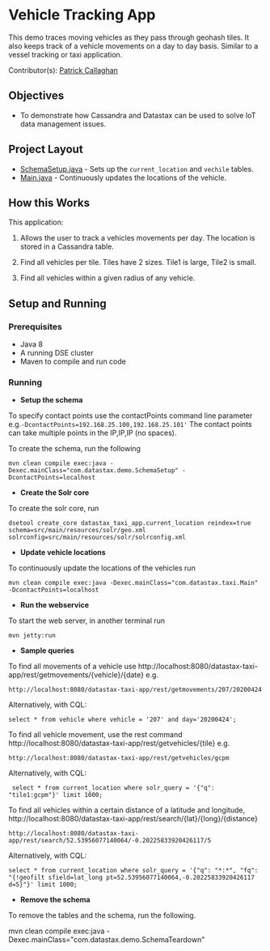# Vehicle Tracking App

This demo traces moving vehicles as they pass through geohash tiles. It also keeps track of a vehicle movements on a day to day basis. Similar to a vessel tracking or taxi application.  

Contributor(s): [Patrick Callaghan](https://github.com/PatrickCallaghan)

## Objectives
* To demonstrate how Cassandra and Datastax can be used to solve IoT data management issues.

## Project Layout
* [SchemaSetup.java](/src/main/java/com/datastax/demo/SchemaSetup.java) - Sets up the `current_location` and `vechile` tables.
* [Main.java](/src/main/java/com/datastax/banking/Main.java) - Continuously updates the locations of the vehicle.

## How this Works
This application:

1. Allows the user to track a vehicles movements per day. The location is stored in a Cassandra table.

2. Find all vehicles per tile. Tiles have 2 sizes. Tile1 is large, Tile2 is small.

3. Find all vehicles within a given radius of any vehicle.

## Setup and Running

### Prerequisites

* Java 8
* A running DSE cluster
* Maven to compile and run code

### Running
* **Setup the schema**

To specify contact points use the contactPoints command line parameter e.g.`-DcontactPoints=192.168.25.100,192.168.25.101'`
The contact points can take multiple points in the IP,IP,IP (no spaces).

To create the schema, run the following

	mvn clean compile exec:java -Dexec.mainClass="com.datastax.demo.SchemaSetup" -DcontactPoints=localhost

* **Create the Solr core**

To create the solr core, run

	dsetool create_core datastax_taxi_app.current_location reindex=true schema=src/main/resources/solr/geo.xml solrconfig=src/main/resources/solr/solrconfig.xml

* **Update vehicle locations**

To continuously update the locations of the vehicles run

	mvn clean compile exec:java -Dexec.mainClass="com.datastax.taxi.Main" -DcontactPoints=localhost

* **Run the webservice**

To start the web server, in another terminal run

	mvn jetty:run  

* **Sample queries**

To find all movements of a vehicle use http://localhost:8080/datastax-taxi-app/rest/getmovements/{vehicle}/{date} e.g.

	http://localhost:8080/datastax-taxi-app/rest/getmovements/207/20200424

Alternatively, with CQL:

	select * from vehicle where vehicle = '207' and day='20200424';

To find all vehicle movement, use the rest command http://localhost:8080/datastax-taxi-app/rest/getvehicles/{tile} e.g.

	http://localhost:8080/datastax-taxi-app/rest/getvehicles/gcpm

Alternatively, with CQL:

	 select * from current_location where solr_query = '{"q": "tile1:gcpm"}' limit 1000;


To find all vehicles within a certain distance of a latitude and longitude, http://localhost:8080/datastax-taxi-app/rest/search/{lat}/{long}/{distance}

	http://localhost:8080/datastax-taxi-app/rest/search/52.53956077140064/-0.20225833920426117/5

Alternatively, with CQL:

	select * from current_location where solr_query = '{"q": "*:*", "fq": "{!geofilt sfield=lat_long pt=52.53956077140064,-0.20225833920426117 d=5}"}' limit 1000;

* **Remove the schema**

To remove the tables and the schema, run the following.

   mvn clean compile exec:java -Dexec.mainClass="com.datastax.demo.SchemaTeardown"
